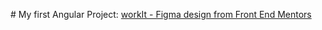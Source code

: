 #   M y   f i r s t   A n g u l a r   P r o j e c t : [workIt - Figma design from Front End Mentors](https://653b69958e2f05239f4e9322--ephemeral-horse-4b32ca.netlify.app/)
